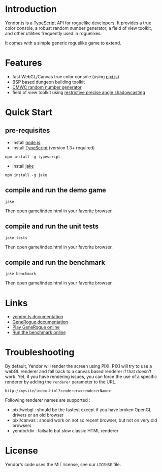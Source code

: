 # Introduction

Yendor.ts is a [TypeScript](http://www.typescriptlang.org) API for roguelike developers. It provides a true color console, a robust random number generator, a field of view toolkit, and other utilities frequently used in roguelikes.

It comes with a simple generic roguelike game to extend. 

# Features

* fast WebGL/Canvas true color console  (using [pixi.js](http://www.pixijs.com/))
* BSP based dungeon building toolkit
* [CMWC random number generator](https://en.wikipedia.org/wiki/Multiply-with-carry#Complementary-multiply-with-carry_generators)
* field of view toolkit using [restrictive precise angle shadowcasting](http://www.roguebasin.com/index.php?title=Restrictive_Precise_Angle_Shadowcasting)

# Quick Start

## pre-requisites
* install [node.js](http://nodejs.org/)
* install [TypeScript](http://www.typescriptlang.org/) (version 1.3+ required)

`npm install -g typescript`

* install [jake](https://github.com/mde/jake)

`npm install -g jake`

## compile and run the demo game

`jake`

Then open game/index.html in your favorite browser.

## compile and run the unit tests

`jake tests`

Then open game/index.html in your favorite browser.

## compile and run the benchmark

`jake benchmark`

Then open game/index.html in your favorite browser.

# Links
* [yendor.ts documentation](http://roguecentral.org/doryen/yendor.ts/doc/yendor/index.html)
* [GeneRogue documentation](http://roguecentral.org/doryen/yendor.ts/doc/game/index.html)
* [Play GeneRogue online](http://roguecentral.org/doryen/yendor.ts/game/index.html)
* [Run the benchmark online](http://roguecentral.org/doryen/yendor.ts/bench/index.html)

# Troubleshooting

By default, Yendor will render the screen using PIXI. PIXI will try to use a webGL renderer and fall back to a canvas based renderer if that doesn't work. Yet, if you have rendering issues, you can force the use of a specific renderer by adding the `renderer` parameter to the URL.

`http://mysite/index.html?renderer=<rendererName>`

Following renderer names are supported :
* pixi/webgl : should be the fastest except if you have broken OpenGL drivers or an old browser
* pixi/canvas : should work on not so recent browser, but not on very old browsers
* yendor/div : failsafe but slow classic HTML renderer

# License

Yendor's code uses the MIT license, see our `LICENSE` file.
